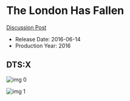 # The London Has Fallen

[Discussion Post](https://www.avsforum.com/threads/bass-eq-for-filtered-movies.2995212/post-58792452)

* Release Date: 2016-06-14
* Production Year: 2016

## DTS:X

![img 0](https://i.imgur.com/llJS4Bj.jpg)

![img 1](https://i.imgur.com/G2T4o7W.png)


